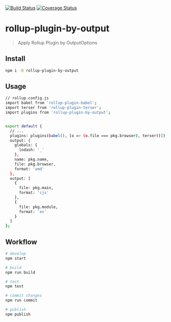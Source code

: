 [![Build Status](https://travis-ci.org/wmzy/rollup-plugin-by-output.svg?branch=master)](https://travis-ci.org/wmzy/rollup-plugin-by-output)
[![Coverage Status](https://coveralls.io/repos/github/wmzy/rollup-plugin-by-output/badge.svg?branch=master)](https://coveralls.io/github/wmzy/rollup-plugin-by-output?branch=master)
# rollup-plugin-by-output

> Apply Rollup Plugin by OutputOptions

## Install

```bash
npm i -D rollup-plugin-by-output
```

## Usage

```bash
// rollup.config.js
import babel from 'rollup-plugin-babel';
import terser from 'rollup-plugin-terser';
import plugins from 'rollup-plugin-by-output';


export default {
  // ...
  plugins: plugins(babel(), [o => (o.file === pkg.browser), terser()]),
  output: {
    globals: {
      lodash: '_'
    },
    name: pkg.name,
    file: pkg.browser,
    format: 'umd'
  },
  output: [
    {
      file: pkg.main,
      format: 'cjs'
    },
    {
      file: pkg.module,
      format: 'es'
    }
  ]
};

```

## Workflow

```bash
# develop
npm start

# build
npm run build

# test
npm test

# commit changes
npm run commit

# publish
npm publish
```
